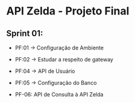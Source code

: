 # API Zelda - Projeto Final

## Sprint 01:

- PF:01 -> Configuração de Ambiente

- PF:02 -> Estudar a respeito de gateway

- PF:04 -> API de Usuário

- PF:05 -> Configuração do Banco

- PF-06: API de Consulta à API Zelda